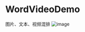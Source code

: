 # WordVideoDemo
图片、文本、视频混排
![image](https://github.com/zhuangzong/WordVideoDemo/blob/master/img-folder/Screenshot_20180502-151504.jpg)
